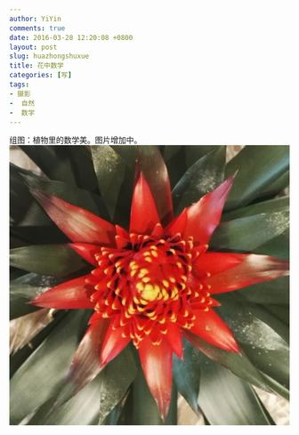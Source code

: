 ```yaml
---
author: YiYin
comments: true
date: 2016-03-28 12:20:08 +0800
layout: post
slug: huazhongshuxue
title: 花中数学
categories: [写]
tags:
- 摄影
-  自然
-  数学
---
```

组图：植物里的数学美。图片增加中。<br/>
<a href="\public\images\duku\15.jpg" data-lightbox="hjh" light><img src="\public\images\duku\15_1.jpg"></a>
<a href="\public\images\duku\16.jpg" data-lightbox="hjh" light></a>
<a href="\public\images\duku\14.jpg" data-lightbox="hjh" light></a>
<a href="\public\images\duku\17.jpg" data-lightbox="hjh" light></a>
<a href="\public\images\duku\18.jpg" data-lightbox="hjh" light></a>
